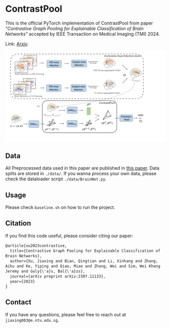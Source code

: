 # ContrastPool
This is the official PyTorch implementation of ContrastPool from paper 
*"Contrastive Graph Pooling for Explainable Classification of Brain Networks"* accepted by IEEE Transaction on Medical Imaging (TMI) 2024.

Link: [Arxiv](https://arxiv.org/abs/2307.11133).

<img alt="Model" src="figs/framework.pdf" title="Framework"/>


## Data
All Preprocessed data used in this paper are published in [this paper](https://proceedings.neurips.cc/paper_files/paper/2023/file/44e3a3115ca26e5127851acd0cedd0d9-Paper-Datasets_and_Benchmarks.pdf). 
Data splits are stored in `./data/`. If you wanna process your own data, please check the dataloader script `./data/BrainNet.py`.

## Usage

Please check `baseline.sh` on how to run the project.

## Citation

If you find this code useful, please consider citing our paper:

```
@article{xu2023contrastive,
  title={Contrastive Graph Pooling for Explainable Classification of Brain Networks},
  author={Xu, Jiaxing and Bian, Qingtian and Li, Xinhang and Zhang, Aihu and Ke, Yiping and Qiao, Miao and Zhang, Wei and Sim, Wei Khang Jeremy and Guly{\'a}s, Bal{\'a}zs},
  journal={arXiv preprint arXiv:2307.11133},
  year={2023}
}
```

## Contact

If you have any questions, please feel free to reach out at `jiaxing003@e.ntu.edu.sg`.
